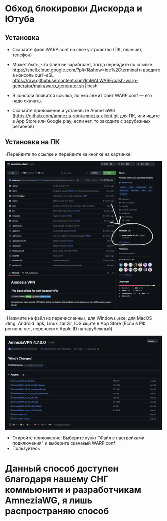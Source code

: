 # Обход блокировки Дискорда и Ютуба

## Установка

- Скачайте файл WARP.conf на свое устройство (ПК, планшет, телефон)
- Может быть, что файл не заработает, тогда перейдите по ссылке https://shell.cloud.google.com/?pli=1&show=ide%2Cterminal и введите в консоль curl -sSL https://raw.githubusercontent.com/ImMALWARE/bash-warp-generator/main/warp_generator.sh | bash 
- В консоли появится ссылка, по ней лежит файт WARP.conf — его надо скачать.


- Скачайте приложение и установите AmneziaWG (https://github.com/amnezia-vpn/amnezia-client.git для ПК, или ищите в App Store или Google play, если нет, то заходите с зарубежных регионов)
	
## Установка на ПК

-Перейдите по ссылке и перейдите на кнопке на картинке:

![Страница AmneziaWG](./icon1.png)


-Нажмите на файл из перечисленных, для Windows .exe, для MacOS .dmg, Android .apk, Linux .tar.zir, IOS ищите в App Store (Если в РФ регионе нет, переносите Apple ID на зарубежный)

![Страница AmneziaWG](./icon2.png)

- Откройте приложение: Выберите пункт "Файл с настройками подключения" и выберите скачаный WARP.conf
- Пользуйтесь

# Данный способ доступен благодаря нашему СНГ коммьюнити и разработчикам AmneziaWG, я лишь распространяю способ
